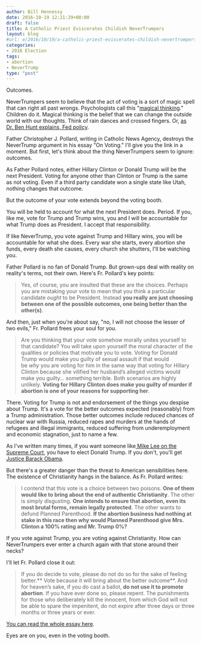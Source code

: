 ```yaml
---
author: Bill Hennessy
date: 2016-10-19 12:21:29+00:00
draft: false
title: A Catholic Priest Eviscerates Childish NeverTrumpers
layout: blog
#url: e/2016/10/19/a-catholic-priest-eviscerates-childish-nevertrumpers/
categories:
- 2016 Election
tags:
- abortion
- NeverTrump
type: "post"
---
```




Outcomes.

NeverTrumpers seem to believe that the act of voting is a sort of magic spell that can right all past wrongs. Psychologists call this "[magical thinking](https://hennessysview.com/2016/09/14/magical-thinking/)." Children do it. Magical thinking is the belief that we can change the outside world with our thoughts. Think of rain dances and crossed fingers. Or, [as Dr. Ben Hunt explains, Fed policy](https://www.salientpartners.com/wp-content/uploads/salient-epsilon-theory-ben-hunt-magical-thinking-september-1-2016.pdf).

Father Christopher J. Pollard, writing in Catholic News Agency, destroys the NeverTrump argument in his essay "On Voting." I'll give you the link in a moment. But first, let's think about the thing NeverTrumpers seem to ignore: outcomes.

As Father Pollard notes, either Hillary Clinton or Donald Trump will be the next President. Voting for anyone other than Clinton or Trump is the same as not voting. Even if a third party candidate won a single state like Utah, nothing changes that outcome.

But the outcome of your vote extends beyond the voting booth.

You will be held to account for what the next President does. Period. If you, like me, vote for Trump and Trump wins, you and I will be accountable for what Trump does as President. I accept that responsibility.

If like NeverTrump, you vote against Trump and Hillary wins, you will be accountable for what she does. Every war she starts, every abortion she funds, every death she causes, every church she shutters, I'll be watching you.

Father Pollard is no fan of Donald Trump. But grown-ups deal with reality on reality's terms, not their own. Here's Fr. Pollard's key points:



> Yes, of course, you are insulted that these are the choices. Perhaps you are mistaking your vote to mean that you think a particular candidate _ought_ to be President. Instead **you really are just choosing between one of the possible outcomes, one being better than the other(s)**.



And then, just when you're about say, "no, I will not choose the lesser of two evils," Fr. Pollard frees your soul for you.



> Are you thinking that your vote somehow morally unites yourself to that candidate? You will take upon yourself the moral character of the qualities or policies that motivate you to vote. Voting for Donald Trump would make you guilty of sexual assault if that would be _why_ you are voting for him in the same way that voting for Hillary Clinton because she vilified her husband’s alleged victims would make you guilty… something terrible. Both scenarios are highly unlikely. **Voting for Hillary Clinton does make you guilty of murder if abortion is one of your reasons for supporting her**.



There. Voting for Trump is not and endorsement of the things you despise about Trump. It's a vote for the better outcomes expected (reasonably) from a Trump administration. Those better outcomes include reduced chances of nuclear war with Russia, reduced rapes and murders at the hands of refugees and illegal immigrants, reduced suffering from underemployment and economic stagnation, just to name a few.

As I've written many times, if you want someone like[ Mike Lee on the Supreme Court](https://hennessysview.com/2016/09/25/if-you-want-mike-lee-on-the-supreme-court-you-have-to-vote-for-roy-blunt/), you have to elect Donald Trump. If you don't, you'll get [Justice Barack Obama](https://hennessysview.com/2016/10/19/justice-obama/).

But there's a greater danger than the threat to American sensibilities here. The existence of Christianity hangs in the balance. As Fr. Pollard writes:



> I contend that this vote is a choice between two poisons. **One of them would like to bring about the end of authentic Christianity**. The other is simply disgusting. **One intends to ensure that abortion, even its most brutal forms, remain legally protected**. The other wants to defund Planned Parenthood. **If the abortion business had nothing at stake in this race then why would Planned Parenthood give Mrs. Clinton a 100% rating and Mr. Trump 0%?**



If you vote against Trump, you are voting against Christianity. How can NeverTrumpers ever enter a church again with that stone around their necks?

I'll let Fr. Pollard close it out:



> If you do decide to vote, please do not do so for the sake of feeling better.** Vote because it will bring about the better outcome**. And for heaven’s sake, if you do cast a ballot, **do not use it to promote abortion**. If you have ever done so, please repent. The punishments for those who deliberately kill the innocent, from which God will not be able to spare the impenitent, do not expire after three days or three months or three years or ever.



[You can read the whole essay here](https://www.catholicnewsagency.com/column/on-voting-3636/).

Eyes are on you, even in the voting booth.
